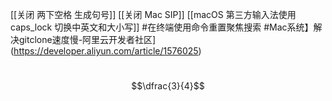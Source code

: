 [[关闭 两下空格 生成句号]]
[[关闭 Mac SIP]]
[[macOS 第三方输入法使用 caps_lock 切换中英文和大小写]]
#在终端使用命令重置聚焦搜索
#Mac系统】解决gitclone速度慢-阿里云开发者社区](https://developer.aliyun.com/article/1576025)
#

$$\dfrac{3}{4}$$ 